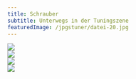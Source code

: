 ```yaml
---
title: Schrauber
subtitle: Unterwegs in der Tuningszene
featuredImage: /jpgstuner/datei-20.jpg
---
```


<div class="row row-end">
  <div class="col col-6">
    <div >
      <img src="/jpgstuner/01.jpg">
    </div>
  </div>
  <div class="col col-6">
   <div >
      <img  src="/jpgstuner/04.jpg">
    </div>
  </div>
</div>

  <div class="col col-6">
     <div >
      <img src="/jpgstuner/07.jpg">
    </div>
  <div class="col col-6">
     <div >
      <img src="/jpgstuner/06.jpg">
    </div>
  </div>
</div>
